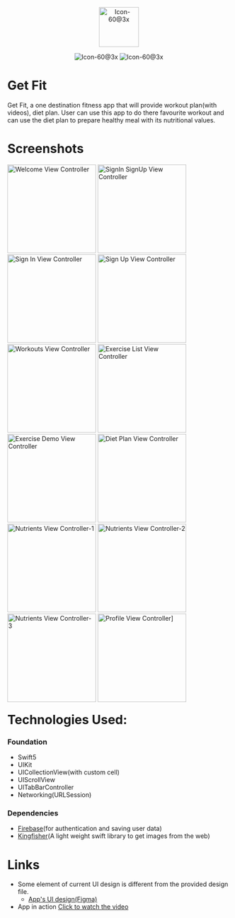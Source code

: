 <p align="center">
 <img width="90" alt="Icon-60@3x" src="https://user-images.githubusercontent.com/82876741/210613281-f5c461d2-4d96-462c-b81e-fc2f6e12f80d.png">
 
</p>

<p align="center">
 
 <img alt="Icon-60@3x" src="https://img.shields.io/badge/platform-iOS-orange?style=for-the-badge">
 <img alt="Icon-60@3x" src="https://img.shields.io/badge/Language-Swift-F64935?logo=swift&style=for-the-badge">
 
</p>

<!-- ![Cocoapods platforms](https://img.shields.io/cocoapods/p/ios?color=red&logo=apple&style=for-the-badge)  -->
<!-- ![GitHub top language](https://img.shields.io/badge/Language-Swift-F64935?logo=swift&style=for-the-badge)  -->
<!---![Open Source](https://img.shields.io/badge/Open%20Source-FFAE33?style=for-the-badge&logo=GitHub%20Sponsors)--->
<!---![Contributer welcome](https://img.shields.io/badge/Contributions-welcome-green.svg?style=for-the-badge&logo=github)--->
<!---![Star if useful](https://img.shields.io/static/v1?label=%E2%AD%90&message=If%20Useful&style=for-the-badge&color=BC4E99)--->



# Get Fit

Get Fit, a one destination fitness app that will provide workout plan(with videos), diet plan. User can use this app to do there favourite workout and can use the diet plan to prepare healthy meal with its nutritional values.

# Screenshots

<div style="float:left;margin:0 20px 20px 0" markdown="1">

   <img width="200" alt="Welcome View Controller" src="https://user-images.githubusercontent.com/82876741/217284371-aef080cc-be5b-47a9-907a-b0a7336b7f6c.png">
<img width="200" alt="SignIn SignUp View Controller" src="https://user-images.githubusercontent.com/82876741/217284481-0930c91a-1ac5-4eb6-912a-f08b0eaba33a.png">
<img width="200" alt="Sign In View Controller" src="https://user-images.githubusercontent.com/82876741/217284513-939735f2-42ba-4353-9749-b0cfe4778831.png">
<img width="200" alt="Sign Up View Controller" src="https://user-images.githubusercontent.com/82876741/217284531-901ef551-86fb-4a0f-99af-35254f0dd0f0.png">
<img width="200" alt="Workouts View Controller" src="https://user-images.githubusercontent.com/82876741/217284566-dfe78330-2b4c-4623-985e-e9a8fc639eac.png">
<img width="200" alt="Exercise List View Controller" src="https://user-images.githubusercontent.com/82876741/217284617-2fa82732-e6d8-4c16-869c-30f6bc10d123.png">
<img width="200" alt="Exercise Demo View Controller" src="https://user-images.githubusercontent.com/82876741/217284649-13c99274-2246-4f55-8107-3854deab7482.png">
<img width="200" alt="Diet Plan View Controller" src="https://user-images.githubusercontent.com/82876741/217284839-bce544cb-30ae-42b3-a470-cdb37abf655b.png">
<img width="200" alt="Nutrients View Controller-1" src="https://user-images.githubusercontent.com/82876741/217284904-f9d4f9fe-7e71-4211-bbf2-0fe8a9a9882f.png">
<img width="200" alt="Nutrients View Controller-2" src="https://user-images.githubusercontent.com/82876741/217313483-d9d7b50d-6933-4b95-87fa-ebbc53e194ae.png">
<img width="200" alt="Nutrients View Controller-3" src="https://user-images.githubusercontent.com/82876741/217314097-4ff97de0-3d0a-479e-b7ac-f5d41f99d683.png">
<img width="200" alt="Profile View Controller]" src="https://user-images.githubusercontent.com/82876741/217285017-440bfec8-c772-465c-9487-512f9e710ed4.png">

</div>

# Technologies Used:
### Foundation
- Swift5
- UIKit
- UICollectionView(with custom cell)
- UIScrollView
- UITabBarController
- Networking(URLSession)
### Dependencies 
- [Firebase](https://firebase.google.com)(for authentication and saving user data)
- [Kingfisher](https://github.com/onevcat/Kingfisher)(A light weight swift library to get images from the web)

# Links
- Some element of current UI design is different from the provided design file.
  - [App's UI design(Figma)](https://www.figma.com/community/file/1127341178423272618)
- App in action [Click to watch the video](https://www.youtube.com/watch?v=2jM5ctQRiig)

